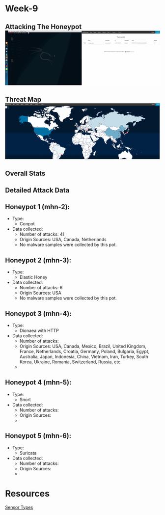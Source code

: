 # Week-9

## Attacking The Honeypot ![Attack](https://github.com/0v3rride/Week-9/blob/master/attack.gif)
## Threat Map ![Threat Map](https://github.com/0v3rride/Week-9/blob/master/Threat_Map.gif)
## Overall Stats ![]()
## Detailed Attack Data ![]()

## Honeypot 1 (mhn-2):
* Type: 
  * Conpot 
* Data collected:
  * Number of attacks: 41
  * Origin Sources: USA, Canada, Netherlands
  * No malware samples were collected by this pot.
  
## Honeypot 2 (mhn-3):
* Type:
  * Elastic Honey 
* Data collected:
  * Number of attacks: 6
  * Origin Sources: USA
  * No malware samples were collected by this pot.
  
## Honeypot 3 (mhn-4):
* Type:
  * Dionaea with HTTP 
* Data collected:
  * Number of attacks: 
  * Origin Sources: USA, Canada, Mexico, Brazil, United Kingdom, France, Netherlands, Croatia, Germany, Poland, Bulgaria, Egypt, Australia, Japan, Indonesia, China, Vietnam, Iran, Turkey, South Korea, Ukraine, Romania, Switzerland, Russia, etc.
  * 
  
## Honeypot 4 (mhn-5):
* Type:
  * Snort
* Data collected:
  * Number of attacks: 
  * Origin Sources: 
  * 
  
## Honeypot 5 (mhn-6):
* Type:
  * Suricata
* Data collected:
  * Number of attacks: 
  * Origin Sources: 
  * 
 
 
# Resources
[Sensor Types](https://github.com/threatstream/mhn/wiki/List-of-Supported-Sensors)
  
  
